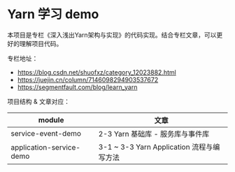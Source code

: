 # Yarn 学习 demo

本项目是专栏《深入浅出Yarn架构与实现》的代码实现。结合专栏文章，可以更好的理解项目代码。

专栏地址：
* https://blog.csdn.net/shuofxz/category_12023882.html
* https://juejin.cn/column/7146098294903537672
* https://segmentfault.com/blog/learn_yarn

项目结构 & 文章对应：

| module | 文章 |
| --- | --- |
| service-event-demo | 2-3 Yarn 基础库 - 服务库与事件库 |
| application-service-demo | 3-1 ~ 3-3 Yarn Application 流程与编写方法 |